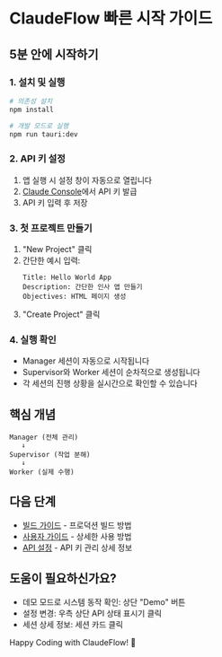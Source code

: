 # ClaudeFlow 빠른 시작 가이드

## 5분 안에 시작하기

### 1. 설치 및 실행
```bash
# 의존성 설치
npm install

# 개발 모드로 실행
npm run tauri:dev
```

### 2. API 키 설정
1. 앱 실행 시 설정 창이 자동으로 열립니다
2. [Claude Console](https://console.anthropic.com/)에서 API 키 발급
3. API 키 입력 후 저장

### 3. 첫 프로젝트 만들기
1. "New Project" 클릭
2. 간단한 예시 입력:
   ```
   Title: Hello World App
   Description: 간단한 인사 앱 만들기
   Objectives: HTML 페이지 생성
   ```
3. "Create Project" 클릭

### 4. 실행 확인
- Manager 세션이 자동으로 시작됩니다
- Supervisor와 Worker 세션이 순차적으로 생성됩니다
- 각 세션의 진행 상황을 실시간으로 확인할 수 있습니다

## 핵심 개념

```
Manager (전체 관리)
   ↓
Supervisor (작업 분해)
   ↓
Worker (실제 수행)
```

## 다음 단계
- [빌드 가이드](BUILD_GUIDE.md) - 프로덕션 빌드 방법
- [사용자 가이드](USER_GUIDE.md) - 상세한 사용 방법
- [API 설정](API_SETUP.md) - API 키 관리 상세 정보

## 도움이 필요하신가요?
- 데모 모드로 시스템 동작 확인: 상단 "Demo" 버튼
- 설정 변경: 우측 상단 API 상태 표시기 클릭
- 세션 상세 정보: 세션 카드 클릭

Happy Coding with ClaudeFlow! 🚀